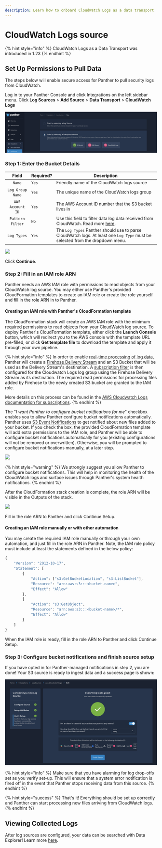 ```yaml
---
description: Learn how to onboard CloudWatch Logs as a data transport
---
```


# CloudWatch Logs source

{% hint style="info" %}
CloudWatch Logs as a Data Transport was introduced in 1.23
{% endhint %}

## Set Up Permissions to Pull Data

The steps below will enable secure access for Panther to pull security logs from CloudWatch.

Log in to your Panther Console and click Integrations on the left sidebar menu. Click **Log Sources** > **Add Source** > **Data Transport** > **CloudWatch Logs**

![](<../../.gitbook/assets/image (27).png>)

### Step 1: Enter the Bucket Details

|       Field      | Required? | Description                                                                                                                                                              |
| :--------------: | --------- | ------------------------------------------------------------------------------------------------------------------------------------------------------------------------ |
|      `Name`      | `Yes`     | Friendly name of the CloudWatch logs source                                                                                                                              |
| `Log Group Name` | `Yes`     | The unique name of the CloudWatch logs group                                                                                                                             |
| `AWS Account ID` | `Yes`     | The AWS Account ID number that the S3 bucket lives in                                                                                                                    |
| `Pattern Filter` | `No`      | Use this field to filter data log data received from CloudWatch. Read more [here](https://docs.aws.amazon.com/AmazonCloudWatch/latest/logs/FilterAndPatternSyntax.html). |
|    `Log Types`   | `Yes`     | The `Log Types` Panther should use to parse CloudWatch logs. At least one `Log Type` must be selected from the dropdown menu.                                            |

![](<../../.gitbook/assets/image (28).png>)

Click **Continue**.

### Step 2: Fill in an IAM role ARN

Panther needs an AWS IAM role with permissions to read objects from your CloudWatch log source. You may either use Panther's provided CloudFormation templates to create an IAM role or create the role yourself and fill in the role ARN in to Panther.

#### Creating an IAM role with Panther's CloudFormation template

The CloudFormation stack will create an AWS IAM role with the minimum required permissions to read objects from your CloudWatch log source. To deploy Panther's CloudFormation template, either click the **Launch Console** button, which will redirect you to the AWS console with the template URL pre-filled, or click **Get template file** to download the template and apply it through your own pipeline.

{% hint style="info" %}
In order to enable [real-time processing of log data](https://docs.aws.amazon.com/AmazonCloudWatch/latest/logs/Subscriptions.html), Panther will create a [Firehose Delivery Stream](https://aws.amazon.com/kinesis/data-firehose) and an S3 Bucket that will be used as the Delivery Stream's destination. A [subscription filter](https://docs.aws.amazon.com/AmazonCloudWatch/latest/logs/CreateSubscriptionFilterFirehose.html) is then configured for the Cloudwatch Logs log group using the Firehose Delivery Stream as its destination. The required read permissions for processing files added by Firehose to the newly created S3 bucket are granted to the IAM role.

More details on this process can be found in the [AWS Cloudwatch Logs documentation for subscriptions](https://docs.aws.amazon.com/AmazonCloudWatch/latest/logs/CrossAccountSubscriptions-Firehose.html).
{% endhint %}



The "_I want Panther to configure bucket notifications for me_" checkbox enables you to allow Panther configure bucket notifications automatically. Panther uses [S3 Event Notifications](https://docs.aws.amazon.com/AmazonS3/latest/userguide/NotificationHowTo.html) to get notified about new files added to your bucket. If you check the box, the provided CloudFormation template will add extra permissions to the IAM role, and Panther will be able to configure bucket notifications automatically for you (existing configurations will not be removed or overwritten). Otherwise, you will be prompted to configure bucket notifications manually, at a later step.

![](<../../.gitbook/assets/image (29).png>)

{% hint style="warning" %}
We strongly suggest you allow Panther to configure bucket notifications. This will help in monitoring the health of the CloudWatch logs and surface issues through Panther's system health notifications.
{% endhint %}

After the CloudFormation stack creation is complete, the role ARN will be visible in the Outputs of the stack.

![](../../.gitbook/assets/cfn-outputs.png)

Fill in the role ARN to Panther and click Continue Setup.

#### Creating an IAM role manually or with other automation

You may create the required IAM role manually or through your own automation, and just fill in the role ARN in Panther. Note, the IAM role policy must include at least the statements defined in the below policy:

```javascript
{
    "Version": "2012-10-17",
    "Statement": [
        {
            "Action": ["s3:GetBucketLocation", "s3:ListBucket"],
            "Resource": "arn:aws:s3:::<bucket-name>",
            "Effect": "Allow"
        },
        {
            "Action": "s3:GetObject",
            "Resource": "arn:aws:s3:::<bucket-name>/*",
            "Effect": "Allow"
        }
    ]
}
```

When the IAM role is ready, fill in the role ARN to Panther and click Continue Setup.

### Step 3: Configure bucket notifications and finish source setup

If you have opted in for Panther-managed notifications in step 2, you are done! Your S3 source is ready to ingest data and a success page is shown:

![](<../../.gitbook/assets/image (30).png>)

{% hint style="info" %}
Make sure that you have alarming for log drop-offs set as you verify set-up. This will ensure that a system error notification is fired off in the event that Panther stops receiving data from this source.
{% endhint %}

{% hint style="success" %}
That's it! Everything should be set up correctly and Panther can start processing new files arriving from CloudWatch logs.
{% endhint %}

## Viewing Collected Logs

After log sources are configured, your data can be searched with Data Explorer! Learn more [here](https://app.gitbook.com/@panther-labs/s/documentation/\~/drafts/-Mjpl055436mGBJXxM\_u/data-analytics/data-explorer).
